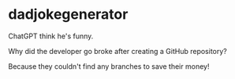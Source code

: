 # dadjokegenerator

ChatGPT think he's funny.

Why did the developer go broke after creating a GitHub repository?

Because they couldn't find any branches to save their money!

